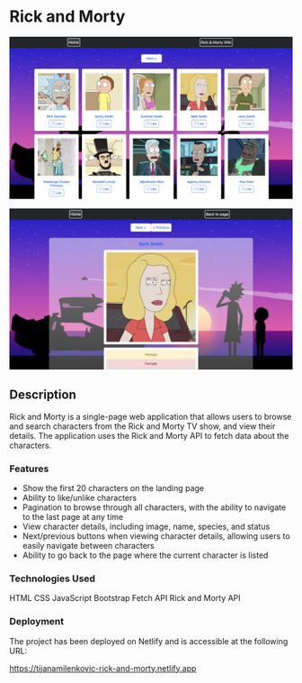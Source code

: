 # Rick and Morty

![Screenshot of a landing page](./rick-and-morty.png)

![Screenshot of a single-character page](./rick-and-morty-single-character.png)

## Description

Rick and Morty is a single-page web application that allows users to browse and search characters from the Rick and Morty TV show, and view their details. The application uses the Rick and Morty API to fetch data about the characters.

### Features

- Show the first 20 characters on the landing page
- Ability to like/unlike characters
- Pagination to browse through all characters, with the ability to navigate to the last page at any time
- View character details, including image, name, species, and status
- Next/previous buttons when viewing character details, allowing users to easily navigate between characters
- Ability to go back to the page where the current character is listed

### Technologies Used

HTML
CSS
JavaScript
Bootstrap
Fetch API
Rick and Morty API

### Deployment

The project has been deployed on Netlify and is accessible at the following URL:

https://tijanamilenkovic-rick-and-morty.netlify.app
